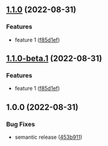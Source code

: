 ## [1.1.0](https://github.com/gdelpu/semantic_release-test/compare/v1.0.0...v1.1.0) (2022-08-31)


### Features

* feature 1 ([f85d1ef](https://github.com/gdelpu/semantic_release-test/commit/f85d1ef890a435d93f70bc7a9134e72f504fe08a))

## [1.1.0-beta.1](https://github.com/gdelpu/semantic_release-test/compare/v1.0.0...v1.1.0-beta.1) (2022-08-31)


### Features

* feature 1 ([f85d1ef](https://github.com/gdelpu/semantic_release-test/commit/f85d1ef890a435d93f70bc7a9134e72f504fe08a))

## 1.0.0 (2022-08-31)


### Bug Fixes

* semantic release ([453b911](https://github.com/gdelpu/semantic_release-test/commit/453b911d2ed87eb38cba4e237aff6c0394b1ff2d))
